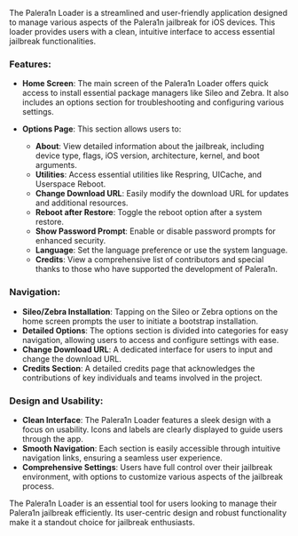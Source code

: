 The Palera1n Loader is a streamlined and user-friendly application designed to manage various aspects of the Palera1n jailbreak for iOS devices. This loader provides users with a clean, intuitive interface to access essential jailbreak functionalities.

### Features:

- **Home Screen**: The main screen of the Palera1n Loader offers quick access to install essential package managers like Sileo and Zebra. It also includes an options section for troubleshooting and configuring various settings.
  
- **Options Page**: This section allows users to:
  - **About**: View detailed information about the jailbreak, including device type, flags, iOS version, architecture, kernel, and boot arguments.
  - **Utilities**: Access essential utilities like Respring, UICache, and Userspace Reboot.
  - **Change Download URL**: Easily modify the download URL for updates and additional resources.
  - **Reboot after Restore**: Toggle the reboot option after a system restore.
  - **Show Password Prompt**: Enable or disable password prompts for enhanced security.
  - **Language**: Set the language preference or use the system language.
  - **Credits**: View a comprehensive list of contributors and special thanks to those who have supported the development of Palera1n.

### Navigation:

- **Sileo/Zebra Installation**: Tapping on the Sileo or Zebra options on the home screen prompts the user to initiate a bootstrap installation.
- **Detailed Options**: The options section is divided into categories for easy navigation, allowing users to access and configure settings with ease.
- **Change Download URL**: A dedicated interface for users to input and change the download URL.
- **Credits Section**: A detailed credits page that acknowledges the contributions of key individuals and teams involved in the project.

### Design and Usability:

- **Clean Interface**: The Palera1n Loader features a sleek design with a focus on usability. Icons and labels are clearly displayed to guide users through the app.
- **Smooth Navigation**: Each section is easily accessible through intuitive navigation links, ensuring a seamless user experience.
- **Comprehensive Settings**: Users have full control over their jailbreak environment, with options to customize various aspects of the jailbreak process.

The Palera1n Loader is an essential tool for users looking to manage their Palera1n jailbreak efficiently. Its user-centric design and robust functionality make it a standout choice for jailbreak enthusiasts.
